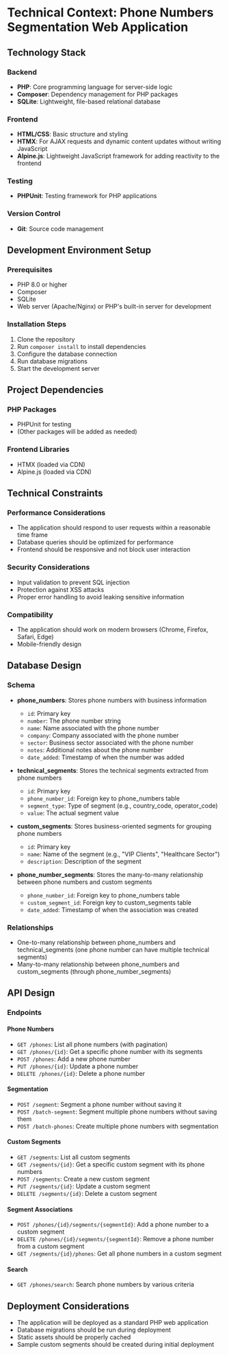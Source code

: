 # Technical Context: Phone Numbers Segmentation Web Application

## Technology Stack

### Backend

- **PHP**: Core programming language for server-side logic
- **Composer**: Dependency management for PHP packages
- **SQLite**: Lightweight, file-based relational database

### Frontend

- **HTML/CSS**: Basic structure and styling
- **HTMX**: For AJAX requests and dynamic content updates without writing JavaScript
- **Alpine.js**: Lightweight JavaScript framework for adding reactivity to the frontend

### Testing

- **PHPUnit**: Testing framework for PHP applications

### Version Control

- **Git**: Source code management

## Development Environment Setup

### Prerequisites

- PHP 8.0 or higher
- Composer
- SQLite
- Web server (Apache/Nginx) or PHP's built-in server for development

### Installation Steps

1. Clone the repository
2. Run `composer install` to install dependencies
3. Configure the database connection
4. Run database migrations
5. Start the development server

## Project Dependencies

### PHP Packages

- PHPUnit for testing
- (Other packages will be added as needed)

### Frontend Libraries

- HTMX (loaded via CDN)
- Alpine.js (loaded via CDN)

## Technical Constraints

### Performance Considerations

- The application should respond to user requests within a reasonable time frame
- Database queries should be optimized for performance
- Frontend should be responsive and not block user interaction

### Security Considerations

- Input validation to prevent SQL injection
- Protection against XSS attacks
- Proper error handling to avoid leaking sensitive information

### Compatibility

- The application should work on modern browsers (Chrome, Firefox, Safari, Edge)
- Mobile-friendly design

## Database Design

### Schema

- **phone_numbers**: Stores phone numbers with business information

  - `id`: Primary key
  - `number`: The phone number string
  - `name`: Name associated with the phone number
  - `company`: Company associated with the phone number
  - `sector`: Business sector associated with the phone number
  - `notes`: Additional notes about the phone number
  - `date_added`: Timestamp of when the number was added

- **technical_segments**: Stores the technical segments extracted from phone numbers

  - `id`: Primary key
  - `phone_number_id`: Foreign key to phone_numbers table
  - `segment_type`: Type of segment (e.g., country_code, operator_code)
  - `value`: The actual segment value

- **custom_segments**: Stores business-oriented segments for grouping phone numbers

  - `id`: Primary key
  - `name`: Name of the segment (e.g., "VIP Clients", "Healthcare Sector")
  - `description`: Description of the segment

- **phone_number_segments**: Stores the many-to-many relationship between phone numbers and custom segments
  - `phone_number_id`: Foreign key to phone_numbers table
  - `custom_segment_id`: Foreign key to custom_segments table
  - `date_added`: Timestamp of when the association was created

### Relationships

- One-to-many relationship between phone_numbers and technical_segments (one phone number can have multiple technical segments)
- Many-to-many relationship between phone_numbers and custom_segments (through phone_number_segments)

## API Design

### Endpoints

#### Phone Numbers

- `GET /phones`: List all phone numbers (with pagination)
- `GET /phones/{id}`: Get a specific phone number with its segments
- `POST /phones`: Add a new phone number
- `PUT /phones/{id}`: Update a phone number
- `DELETE /phones/{id}`: Delete a phone number

#### Segmentation

- `POST /segment`: Segment a phone number without saving it
- `POST /batch-segment`: Segment multiple phone numbers without saving them
- `POST /batch-phones`: Create multiple phone numbers with segmentation

#### Custom Segments

- `GET /segments`: List all custom segments
- `GET /segments/{id}`: Get a specific custom segment with its phone numbers
- `POST /segments`: Create a new custom segment
- `PUT /segments/{id}`: Update a custom segment
- `DELETE /segments/{id}`: Delete a custom segment

#### Segment Associations

- `POST /phones/{id}/segments/{segmentId}`: Add a phone number to a custom segment
- `DELETE /phones/{id}/segments/{segmentId}`: Remove a phone number from a custom segment
- `GET /segments/{id}/phones`: Get all phone numbers in a custom segment

#### Search

- `GET /phones/search`: Search phone numbers by various criteria

## Deployment Considerations

- The application will be deployed as a standard PHP web application
- Database migrations should be run during deployment
- Static assets should be properly cached
- Sample custom segments should be created during initial deployment
